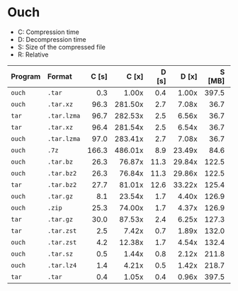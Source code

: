 # Ouch

- C: Compression time
- D: Decompression time
- S: Size of the compressed file
- R: Relative

| Program | Format      | C [s] |   C [x] | D [s] |  D [x] | S [MB] |   S [%] |
| :-------| :-----------|-----: |-------: |-----: |------: |------: |-------: |
| `ouch`  | `.tar`      |   0.3 |   1.00x |   0.4 |  1.00x |  397.5 | 100.00% |
| `ouch`  | `.tar.xz`   |  96.3 | 281.50x |   2.7 |  7.08x |   36.7 |   9.24% |
| `tar`   | `.tar.lzma` |  96.7 | 282.53x |   2.5 |  6.56x |   36.7 |   9.24% |
| `tar`   | `.tar.xz`   |  96.4 | 281.54x |   2.5 |  6.54x |   36.7 |   9.24% |
| `ouch`  | `.tar.lzma` |  97.0 | 283.41x |   2.7 |  7.08x |   36.7 |   9.24% |
| `ouch`  | `.7z`       | 166.3 | 486.01x |   8.9 | 23.49x |   84.6 |  21.27% |
| `ouch`  | `.tar.bz`   |  26.3 |  76.87x |  11.3 | 29.84x |  122.5 |  30.83% |
| `ouch`  | `.tar.bz2`  |  26.3 |  76.84x |  11.3 | 29.86x |  122.5 |  30.83% |
| `tar`   | `.tar.bz2`  |  27.7 |  81.01x |  12.6 | 33.22x |  125.4 |  31.54% |
| `ouch`  | `.tar.gz`   |   8.1 |  23.54x |   1.7 |  4.40x |  126.9 |  31.92% |
| `ouch`  | `.zip`      |  25.3 |  74.00x |   1.7 |  4.37x |  126.9 |  31.92% |
| `tar`   | `.tar.gz`   |  30.0 |  87.53x |   2.4 |  6.25x |  127.3 |  32.03% |
| `tar`   | `.tar.zst`  |   2.5 |   7.42x |   0.7 |  1.89x |  132.0 |  33.22% |
| `ouch`  | `.tar.zst`  |   4.2 |  12.38x |   1.7 |  4.54x |  132.4 |  33.32% |
| `ouch`  | `.tar.sz`   |   0.5 |   1.44x |   0.8 |  2.12x |  211.8 |  53.28% |
| `ouch`  | `.tar.lz4`  |   1.4 |   4.21x |   0.5 |  1.42x |  218.7 |  55.02% |
| `tar`   | `.tar`      |   0.4 |   1.05x |   0.4 |  0.96x |  397.5 | 100.00% |
